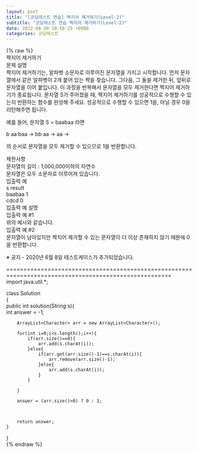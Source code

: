 ```yaml
---  
layout: post  
title: "[코딩테스트 연습] 짝지어 제거하기(Level-2)"  
subtitle: "코딩테스트 연습 짝지어 제거하기(Level-2)"  
date: 2022-08-30 10:58:25 +0900  
categories: 코딩테스트  
---  
```

{% raw %}  
짝지어 제거하기  
문제 설명  
짝지어 제거하기는, 알파벳 소문자로 이루어진 문자열을 가지고 시작합니다. 먼저 문자열에서 같은 알파벳이 2개 붙어 있는 짝을 찾습니다. 그다음, 그 둘을 제거한 뒤, 앞뒤로 문자열을 이어 붙입니다. 이 과정을 반복해서 문자열을 모두 제거한다면 짝지어 제거하기가 종료됩니다. 문자열 S가 주어졌을 때, 짝지어 제거하기를 성공적으로 수행할 수 있는지 반환하는 함수를 완성해 주세요. 성공적으로 수행할 수 있으면 1을, 아닐 경우 0을 리턴해주면 됩니다.  
  
예를 들어, 문자열 S = baabaa 라면  
  
b aa baa → bb aa → aa →  
  
의 순서로 문자열을 모두 제거할 수 있으므로 1을 반환합니다.  
  
제한사항  
문자열의 길이 : 1,000,000이하의 자연수  
문자열은 모두 소문자로 이루어져 있습니다.  
입출력 예  
s	result  
baabaa	1  
cdcd	0  
입출력 예 설명  
입출력 예 #1  
위의 예시와 같습니다.  
입출력 예 #2  
문자열이 남아있지만 짝지어 제거할 수 있는 문자열이 더 이상 존재하지 않기 때문에 0을 반환합니다.  
  
※ 공지 - 2020년 6월 8일 테스트케이스가 추가되었습니다.  
  
  
  
======================================================================================================  
import java.util.*;  
  
class Solution  
{  
    public int solution(String s){  
        int answer = -1;  
          
        ArrayList<Character> arr = new ArrayList<Character>();  
          
        for(int i=0;i<s.length();i++){  
            if(arr.size()==0){  
                arr.add(s.charAt(i));  
            }else{  
                if(arr.get(arr.size()-1)==s.charAt(i)){  
                    arr.remove(arr.size()-1);  
                }else{  
                    arr.add(s.charAt(i));  
                }  
            }  
              
        }  
          
        answer = (arr.size()>0) ? 0 : 1;  
          
  
          
        return answer;  
    }  
}  
{% endraw %}